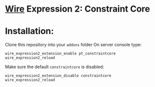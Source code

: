 # [Wire][] Expression 2: Constraint Core

# Installation:
Clone this repository into your `addons` folder
On server console type:

    wire_expression2_extension_enable pt_constraintcore
    wire_expression2_reload
    
Make sure the default `constraintcore` is disabled:
  
    wire_expression2_extension_disable constraintcore
    wire_expression2_reload

[Wire]: <https://github.com/wiremod/wire>
